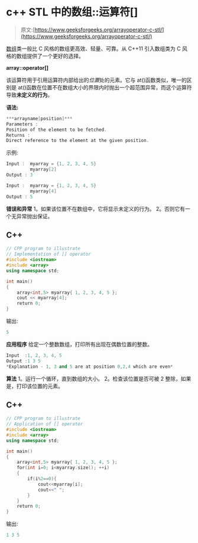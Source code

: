 # c++ STL 中的数组::运算符[]

> 原文:[https://www.geeksforgeeks.org/arrayoperator-c-stl/](https://www.geeksforgeeks.org/arrayoperator-c-stl/)

[数组](https://www.geeksforgeeks.org/array-class-c/)类一般比 C 风格的数组更高效、轻量、可靠。从 C++11 引入数组类为 C 风格的数组提供了一个更好的选择。

**array::operator[]**

该运算符用于引用运算符内部给出的*位置*处的元素。它与 at()函数类似，唯一的区别是 at()函数在位置不在数组大小的界限内时抛出一个超范围异常，而这个运算符导致**未定义的行为**。

**语法:**

```cpp
***arrayname[position]***
Parameters :
Position of the element to be fetched.
Returns :
Direct reference to the element at the given position.
```

示例:

```cpp
Input :  myarray = {1, 2, 3, 4, 5}
         myarray[2]
Output : 3

Input :  myarray = {1, 2, 3, 4, 5}
         myarray[4]
Output : 5
```

**错误和异常**
1。如果该位置不在数组中，它将显示未定义的行为。
2。否则它有一个无异常抛出保证。

## C++

```cpp
// CPP program to illustrate
// Implementation of [] operator
#include <iostream>
#include <array>
using namespace std;

int main()
{
    array<int,5> myarray{ 1, 2, 3, 4, 5 };
    cout << myarray[4];
    return 0;
}
```

输出:

```cpp
5
```

**应用程序**
给定一个整数数组，打印所有出现在偶数位置的整数。

```cpp
Input  :1, 2, 3, 4, 5
Output :1 3 5
*Explanation - 1, 3 and 5 are at position 0,2,4 which are even*
```

**算法**
1。运行一个循环，直到数组的大小。
2。检查该位置是否可被 2 整除，如果是，打印该位置的元素。

## C++

```cpp
// CPP program to illustrate
// Application of [] operator
#include <iostream>
#include <array>
using namespace std;

int main()
{
    array<int,5> myarray{ 1, 2, 3, 4, 5 };
    for(int i=0; i<myarray.size(); ++i)
    {
        if(i%2==0){
            cout<<myarray[i];
            cout<<" ";
        }
    }
    return 0;
}
```

输出:

```cpp
1 3 5
```
